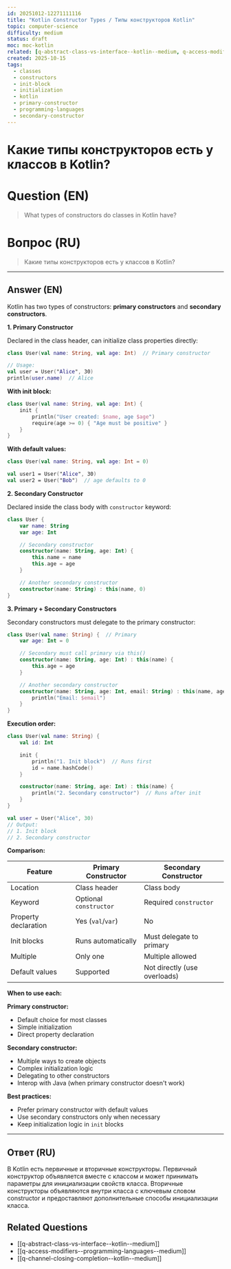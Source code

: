 ```yaml
---
id: 20251012-12271111116
title: "Kotlin Constructor Types / Типы конструкторов Kotlin"
topic: computer-science
difficulty: medium
status: draft
moc: moc-kotlin
related: [q-abstract-class-vs-interface--kotlin--medium, q-access-modifiers--programming-languages--medium, q-channel-closing-completion--kotlin--medium]
created: 2025-10-15
tags:
  - classes
  - constructors
  - init-block
  - initialization
  - kotlin
  - primary-constructor
  - programming-languages
  - secondary-constructor
---
```

# Какие типы конструкторов есть у классов в Kotlin?

# Question (EN)
> What types of constructors do classes in Kotlin have?

# Вопрос (RU)
> Какие типы конструкторов есть у классов в Kotlin?

---

## Answer (EN)

Kotlin has two types of constructors: **primary constructors** and **secondary constructors**.

**1. Primary Constructor**

Declared in the class header, can initialize class properties directly:

```kotlin
class User(val name: String, val age: Int)  // Primary constructor

// Usage:
val user = User("Alice", 30)
println(user.name)  // Alice
```

**With init block:**
```kotlin
class User(val name: String, val age: Int) {
    init {
        println("User created: $name, age $age")
        require(age >= 0) { "Age must be positive" }
    }
}
```

**With default values:**
```kotlin
class User(val name: String, val age: Int = 0)

val user1 = User("Alice", 30)
val user2 = User("Bob")  // age defaults to 0
```

**2. Secondary Constructor**

Declared inside the class body with `constructor` keyword:

```kotlin
class User {
    var name: String
    var age: Int

    // Secondary constructor
    constructor(name: String, age: Int) {
        this.name = name
        this.age = age
    }

    // Another secondary constructor
    constructor(name: String) : this(name, 0)
}
```

**3. Primary + Secondary Constructors**

Secondary constructors must delegate to the primary constructor:

```kotlin
class User(val name: String) {  // Primary
    var age: Int = 0

    // Secondary must call primary via this()
    constructor(name: String, age: Int) : this(name) {
        this.age = age
    }

    // Another secondary constructor
    constructor(name: String, age: Int, email: String) : this(name, age) {
        println("Email: $email")
    }
}
```

**Execution order:**
```kotlin
class User(val name: String) {
    val id: Int

    init {
        println("1. Init block")  // Runs first
        id = name.hashCode()
    }

    constructor(name: String, age: Int) : this(name) {
        println("2. Secondary constructor")  // Runs after init
    }
}

val user = User("Alice", 30)
// Output:
// 1. Init block
// 2. Secondary constructor
```

**Comparison:**

| Feature | Primary Constructor | Secondary Constructor |
|---------|--------------------|-----------------------|
| Location | Class header | Class body |
| Keyword | Optional `constructor` | Required `constructor` |
| Property declaration | Yes (`val`/`var`) | No |
| Init blocks | Runs automatically | Must delegate to primary |
| Multiple | Only one | Multiple allowed |
| Default values | Supported | Not directly (use overloads) |

**When to use each:**

**Primary constructor:**
- Default choice for most classes
- Simple initialization
- Direct property declaration

**Secondary constructor:**
- Multiple ways to create objects
- Complex initialization logic
- Delegating to other constructors
- Interop with Java (when primary constructor doesn't work)

**Best practices:**
- Prefer primary constructor with default values
- Use secondary constructors only when necessary
- Keep initialization logic in `init` blocks

---

## Ответ (RU)

В Kotlin есть первичные и вторичные конструкторы. Первичный конструктор объявляется вместе с классом и может принимать параметры для инициализации свойств класса. Вторичные конструкторы объявляются внутри класса с ключевым словом constructor и предоставляют дополнительные способы инициализации класса.

## Related Questions

- [[q-abstract-class-vs-interface--kotlin--medium]]
- [[q-access-modifiers--programming-languages--medium]]
- [[q-channel-closing-completion--kotlin--medium]]

